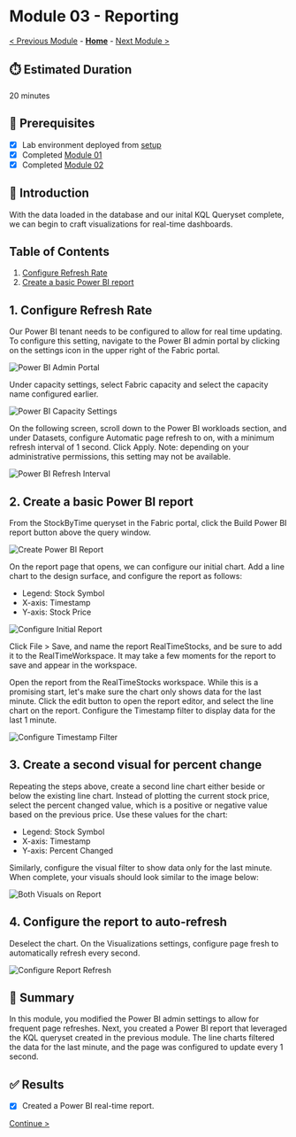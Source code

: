 # Module 03 - Reporting

[< Previous Module](../modules/module02.md) - **[Home](../README.md)** - [Next Module >](./module04.md)

## :stopwatch: Estimated Duration

20 minutes

## :thinking: Prerequisites

- [x] Lab environment deployed from [setup](../modules/module00.md)
- [x] Completed [Module 01](../modules/module01.md)
- [x] Completed [Module 02](../modules/module02.md)

## :loudspeaker: Introduction

With the data loaded in the database and our inital KQL Queryset complete, we can begin to craft visualizations for real-time dashboards.

## Table of Contents

1. [Configure Refresh Rate](#1-configure-refresh-rate)
2. [Create a basic Power BI report](#2-create-a-basic-power-bi-report)

## 1. Configure Refresh Rate

Our Power BI tenant needs to be configured to allow for real time updating. To configure this setting, navigate to the Power BI admin portal by clicking on the settings icon in the upper right of the Fabric portal. 

![Power BI Admin Portal](../images/module03/pbiadminportal.png)

Under capacity settings, select Fabric capacity and select the capacity name configured earlier.

![Power BI Capacity Settings](../images/module03/fabriccapacitysettings.png)

On the following screen, scroll down to the Power BI workloads section, and under Datasets, configure Automatic page refresh to on, with a minimum refresh interval of 1 second. Click Apply. Note: depending on your administrative permissions, this setting may not be available.

![Power BI Refresh Interval](../images/module03/pbiautorefresh.png)

## 2. Create a basic Power BI report

From the StockByTime queryset in the Fabric portal, click the Build Power BI report button above the query window.

![Create Power BI Report](../images/module03/buildpbireport.png)

On the report page that opens, we can configure our initial chart. Add a line chart to the design surface, and configure the report as follows:

* Legend: Stock Symbol
* X-axis: Timestamp
* Y-axis: Stock Price

![Configure Initial Report](../images/module03/pbiinitialreport.png)

Click File > Save, and name the report RealTimeStocks, and be sure to add it to the RealTimeWorkspace. It may take a few moments for the report to save and appear in the workspace.

Open the report from the RealTimeStocks workspace. While this is a promising start, let's make sure the chart only shows data for the last minute. Click the edit button to open the report editor, and select the line chart on the report. Configure the Timestamp filter to display data for the last 1 minute.

![Configure Timestamp Filter](../images/module03/pbitimestampfilter.png)

## 3. Create a second visual for percent change

Repeating the steps above, create a second line chart either beside or below the existing line chart. Instead of plotting the current stock price, select the percent changed value, which is a positive or negative value based on the previous price. Use these values for the chart:

* Legend: Stock Symbol
* X-axis: Timestamp
* Y-axis: Percent Changed

Similarly, configure the visual filter to show data only for the last minute. When complete, your visuals should look similar to the image below:

![Both Visuals on Report](../images/module03/bothreports.png)

## 4. Configure the report to auto-refresh

Deselect the chart. On the Visualizations settings, configure page fresh to automatically refresh every second.

![Configure Report Refresh](../images/module03/pbipagerefresh.png)

## :tada: Summary

In this module, you modified the Power BI admin settings to allow for frequent page refreshes. Next, you created a Power BI report that leveraged the KQL queryset created in the previous module. The line charts filtered the data for the last minute, and the page was configured to update every 1 second.

## :white_check_mark: Results

- [x] Created a Power BI real-time report.

[Continue >](./module04.md)
